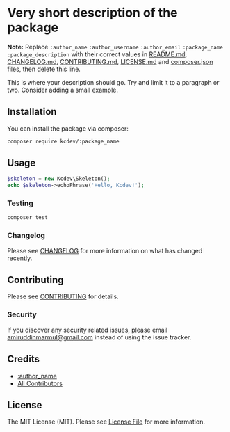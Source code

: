 # Very short description of the package

**Note:** Replace ```:author_name``` ```:author_username``` ```:author_email``` ```:package_name``` ```:package_description``` with their correct values in [README.md](README.md), [CHANGELOG.md](CHANGELOG.md), [CONTRIBUTING.md](CONTRIBUTING.md), [LICENSE.md](LICENSE.md) and [composer.json](composer.json) files, then delete this line.

This is where your description should go. Try and limit it to a paragraph or two. Consider adding a small example.

## Installation

You can install the package via composer:

```bash
composer require kcdev/:package_name
```

## Usage

``` php
$skeleton = new Kcdev\Skeleton();
echo $skeleton->echoPhrase('Hello, Kcdev!');
```

### Testing

``` bash
composer test
```

### Changelog

Please see [CHANGELOG](CHANGELOG.md) for more information on what has changed recently.

## Contributing

Please see [CONTRIBUTING](CONTRIBUTING.md) for details.

### Security

If you discover any security related issues, please email amiruddinmarmul@gmail.com instead of using the issue tracker.

## Credits

- [:author_name](https://github.com/:author_username)
- [All Contributors](../../contributors)

## License

The MIT License (MIT). Please see [License File](LICENSE.md) for more information.
